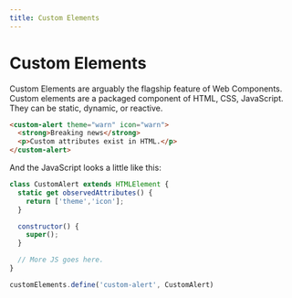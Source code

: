 ```yaml
---
title: Custom Elements
---
```


# Custom Elements

Custom Elements are arguably the flagship feature of Web Components. Custom elements are a packaged component of HTML, CSS, JavaScript. They can be static, dynamic, or reactive.

```html
<custom-alert theme="warn" icon="warn">
  <strong>Breaking news</strong>
  <p>Custom attributes exist in HTML.</p>
</custom-alert>
```

And the JavaScript looks a little like this:

```js
class CustomAlert extends HTMLElement {
  static get observedAttributes() {
    return ['theme','icon'];
  }

  constructor() {
    super();
  }

  // More JS goes here.
}

customElements.define('custom-alert', CustomAlert)
```
